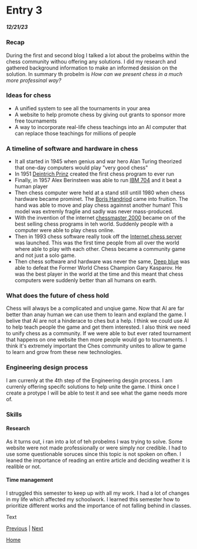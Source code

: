 # Entry 3
##### 12/21/23

### Recap
During the first and second blog I talked a lot about the probelms within the chess community withou offering any solutions. I did my research and gathered background information to make an informed desision on the solution. In summary th probelm is _How can we present chess in a much more professinal way?_

### Ideas for chess
- A unified system to see all the tournaments in your area
- A website to help promote chess by giving out grants to sponsor more free tournaments
- A way to incorporate real-life chess teachings into an AI computer that can replace those teachings for millions of people
### A timeline of software and hardware in chess
- It all started in 1945 when genius and war hero Alan Turing theorized that one-day computers would play "very good chess"
- In 1951 [Deintrich Prinz](https://www.computerhistory.org/chess/first-tests/) created the first chess program to ever run
- Finally, in 1957 Alex Berinsteen was able to run [IBM 704](https://www.historyofinformation.com/detail.php?id=5508) and it beat a human player
- Then chess computer were held at a stand still untill 1980 when chess hardware became prominet. The [Boris Handriod](https://www.chessprogramming.org/Boris) came into fruition. The hand was able to move and play chess againnst another human! This model was extremly fraglie and sadly was never mass-produced.
- With the invention of the internet [chessmaster 2000](https://www.chess.com/terms/chessmaster-game) became on of the best selling chess programs in teh world. Suddenly people with a computer were able to play chess online.
- Then in 1993 chess software really took off the [Internet chess server](https://www.britannica.com/topic/chess/The-time-element-and-competition) was launched. This was the first time people from all over the world where able to play with each other. Chess became a community game and not just a solo game.
- Then chess software and hardware was never the same, [Deep blue](https://www.scientificamerican.com/article/20-years-after-deep-blue-how-ai-has-advanced-since-conquering-chess/) was able to defeat the Former World Chess Champion Gary Kasparov. He was the best player in the world at the time and this meant that chess computers were suddenly better than all humans on earth.

### What does the future of chess hold
Chess will always be a complicated and unqiue game. Now that AI are far better than anay human we can use them to learn and expland the game. I belive that AI are not a hinderace to ches but a help. I think we could use AI to help teach people the game and get them interested. I also think we need to unify chess as a community. If we were able to but ever rated tournament that happens on one website then more people would go to tournaments. I think it's extremely important the Ches community unites to allow te game to learn and grow from these new technologies.
### Engineering design process
I am currenly at the 4th step of the Engineering desgin process. I am currenly offering specifc solutions to help unite the game. I think once I create a protype I will be able to test it and see what the game needs more of.

### Skills
#### Research
As it turns out, i ran into a lot of teh probelms I was trying to solve. Some website were not made professionally or were simply nor credible. I had to use some questionable soruces since this topic is not spoken on often. I leaned the importance of reading an entire article and deciding weather it is realible or not.

#### Time management
I struggled this semester to keep up with all my work. I had a lot of changes in my life which affected my schoolwork. I learned this semester how to prioritize different works and the importance of not falling behind in classes.







Text

[Previous](entry02.md) | [Next](entry04.md)

[Home](../README.md)
